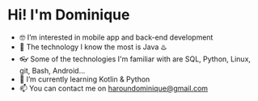 # Hi! I'm Dominique

- 🤓 I’m interested in mobile app and back-end development
- 💪 The technology I know the most is Java ♨️
- 👓 Some of the technologies I'm familiar with are SQL, Python, Linux, git, Bash, Android...
- 🔎 I’m currently learning Kotlin & Python
- 📫 You can contact me on haroundominique@gmail.com

<!---
HarounDominique/HarounDominique is a ✨ special ✨ repository because its `README.md` (this file) appears on your GitHub profile.
You can click the Preview link to take a look at your changes.
--->
